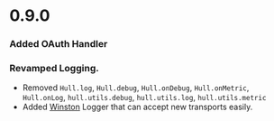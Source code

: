# 0.9.0

### Added OAuth Handler

### Revamped Logging.
- Removed `Hull.log`, `Hull.debug`, `Hull.onDebug`, `Hull.onMetric`, `Hull.onLog`, `hull.utils.debug`, `hull.utils.log`, `hull.utils.metric`
- Added [Winston](https://github.com/winstonjs/winston) Logger that can accept new transports easily.
